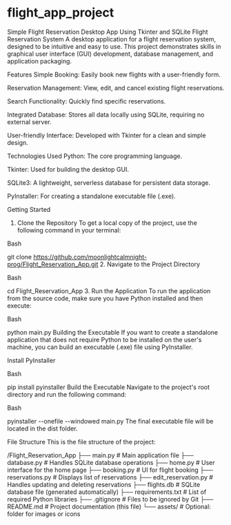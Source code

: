# flight_app_project
Simple Flight Reservation Desktop App  Using Tkinter and SQLite
Flight Reservation System
A desktop application for a flight reservation system, designed to be intuitive and easy to use. This project demonstrates skills in graphical user interface (GUI) development, database management, and application packaging.

Features
Simple Booking: Easily book new flights with a user-friendly form.

Reservation Management: View, edit, and cancel existing flight reservations.

Search Functionality: Quickly find specific reservations.

Integrated Database: Stores all data locally using SQLite, requiring no external server.

User-friendly Interface: Developed with Tkinter for a clean and simple design.

Technologies Used
Python: The core programming language.

Tkinter: Used for building the desktop GUI.

SQLite3: A lightweight, serverless database for persistent data storage.

PyInstaller: For creating a standalone executable file (.exe).

Getting Started
1. Clone the Repository
To get a local copy of the project, use the following command in your terminal:

Bash

git clone https://github.com/moonlightcalmnight-prog/Flight_Reservation_App.git
2. Navigate to the Project Directory

Bash

cd Flight_Reservation_App
3. Run the Application
To run the application from the source code, make sure you have Python installed and then execute:

Bash

python main.py
Building the Executable
If you want to create a standalone application that does not require Python to be installed on the user's machine, you can build an executable (.exe) file using PyInstaller.

Install PyInstaller

Bash

pip install pyinstaller
Build the Executable
Navigate to the project's root directory and run the following command:

Bash

pyinstaller --onefile --windowed main.py
The final executable file will be located in the dist folder.

File Structure
This is the file structure of the project:

/Flight_Reservation_App
├── main.py                    # Main application file
├── database.py                # Handles SQLite database operations
├── home.py                    # User interface for the home page
├── booking.py                 # UI for flight booking
├── reservations.py            # Displays list of reservations
├── edit_reservation.py        # Handles updating and deleting reservations
├── flights.db                 # SQLite database file (generated automatically)
├── requirements.txt           # List of required Python libraries
├── .gitignore                 # Files to be ignored by Git
├── README.md                  # Project documentation (this file)
└── assets/                    # Optional: folder for images or icons
